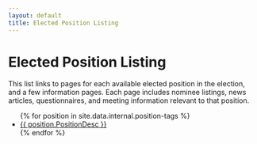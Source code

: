 ```yaml
---
layout: default
title: Elected Position Listing
---
```


# Elected Position Listing 

This list links to pages for each available elected position
in the election, and a few information pages. Each page includes
nominee listings, news articles, questionnaires, and meeting
information relevant to that position. 

<ul>
  {% for position in site.data.internal.position-tags %}
      <li><a href="./{{ position.PositionUniqueName }}">{{ position.PositionDesc }}</a></li>
  {% endfor %}
</ul>



